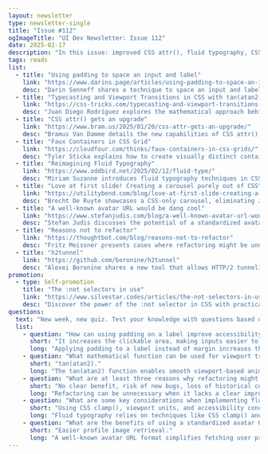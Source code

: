 ```yaml
---
layout: newsletter
type: newsletter-single
title: "Issue #112"
ogImageTitle: "UI Dev Newsletter: Issue 112"
date: 2025-02-17
description: "In this issue: improved CSS attr(), fluid typography, CSS-only carousels, and more."
tags: reads
list:
  - title: "Using padding to space an input and label"
    link: "https://www.darins.page/articles/using-padding-to-space-an-input-and-label"
    desc: "Darin Senneff shares a technique to space an input and label using padding instead of margins, improving form alignment and consistency."
  - title: "Typecasting and Viewport Transitions in CSS with tan(atan2)"
    link: "https://css-tricks.com/typecasting-and-viewport-transitions-in-css-with-tanatan2/"
    desc: "Juan Diego Rodríguez explores the mathematical approach behind CSS transitions using tan(atan2) for smooth viewport-based animations."
  - title: "CSS attr() gets an upgrade"
    link: "https://www.bram.us/2025/01/20/css-attr-gets-an-upgrade/"
    desc: "Bramus Van Damme details the new capabilities of CSS attr(), allowing type casting for improved dynamic styling and flexibility."
  - title: "Faux Containers in CSS Grid"
    link: "https://cloudfour.com/thinks/faux-containers-in-css-grids/"
    desc: "Tyler Sticka explains how to create visually distinct containers in CSS Grid without extra markup, enhancing design adaptability."
  - title: "Reimagining Fluid Typography"
    link: "https://www.oddbird.net/2025/02/12/fluid-type/"
    desc: "Miriam Suzanne introduces fluid typography techniques in CSS, balancing readability across different screen sizes."
  - title: "Love at first slide! Creating a carousel purely out of CSS"
    link: "https://utilitybend.com/blog/love-at-first-slide-creating-a-carousel-purely-out-of-css"
    desc: "Brecht De Ruyte showcases a CSS-only carousel, eliminating JavaScript for a lightweight and accessible slider experience."
  - title: "A well-known avatar URL would be dang cool"
    link: "https://www.stefanjudis.com/blog/a-well-known-avatar-url-would-be-dang-cool/"
    desc: "Stefan Judis discusses the potential of a standardized avatar URL format for easier user profile image retrieval."
  - title: "Reasons not to refactor"
    link: "https://thoughtbot.com/blog/reasons-not-to-refactor"
    desc: "Fritz Meissner presents cases where refactoring might be unnecessary or even harmful, advocating for mindful code changes."
  - title: "h2tunnel"
    link: "https://github.com/boronine/h2tunnel"
    desc: "Alexei Boronine shares a new tool that allows HTTP/2 tunneling over standard HTTPS - a simple Node.js ngrok alternative."
promotion:
  - type: Self-promotion
    title: "The :not selectors in use"
    link: "https://www.silvestar.codes/articles/the-not-selectors-in-use/"
    desc: "Discover the power of the :not selector in CSS with practical examples that simplify your styling process."
questions:
  text: "New week, new quiz. Test your knowledge with questions based on the links provided. You can find the answers at the end of the issue."
  list:
    - question: "How can using padding on a label improve accessibility and usability?"
      short: "It increases the clickable area, making inputs easier to focus."
      long: "Applying padding to a label instead of margin increases the clickable area, making it easier for users to select the associated input, especially on touch devices. This improves accessibility by ensuring a larger, more user-friendly target for interaction."
    - question: "What mathematical function can be used for viewport transitions in CSS?"
      short: "tan(atan2)."
      long: "The tan(atan2) function enables smooth viewport-based animations by precisely calculating angles and movement."
    - question: "What are at least three reasons why refactoring might not be necessary?"
      short: "No clear benefit, risk of new bugs, loss of historical context."
      long: "Refactoring can be unnecessary when it lacks a clear improvement, introduces avoidable bugs, or removes historical knowledge embedded in the existing codebase."
    - question: "What are some key considerations when implementing fluid typography?"
      short: "Using CSS clamp(), viewport units, and accessibility concerns."
      long: "Fluid typography relies on techniques like CSS clamp() and viewport units to scale text dynamically, ensuring readability and accessibility across different screen sizes."
    - question: "What are the benefits of using a standardized avatar URL format?"
      short: "Easier profile image retrieval."
      long: "A well-known avatar URL format simplifies fetching user profile images across services, reducing redundancy and improving UX consistency."
---
```

